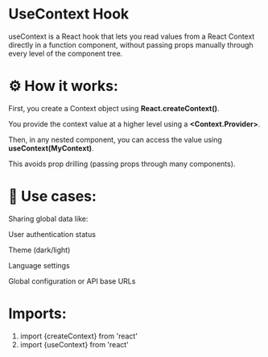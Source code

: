 # UseContext Hook

useContext is a React hook that lets you read values from a React Context directly in a function component, without passing props manually through every level of the component tree.

# ⚙️ How it works:
First, you create a Context object using <b>React.createContext()</b>.

You provide the context value at a higher level using a <b><Context.Provider></b>.

Then, in any nested component, you can access the value using <b>useContext(MyContext)</b>.

This avoids prop drilling (passing props through many components).

# 🧠 Use cases:
Sharing global data like:

User authentication status

Theme (dark/light)

Language settings

Global configuration or API base URLs

# Imports:
1. import {createContext} from 'react'
2. import {useContext} from 'react'
